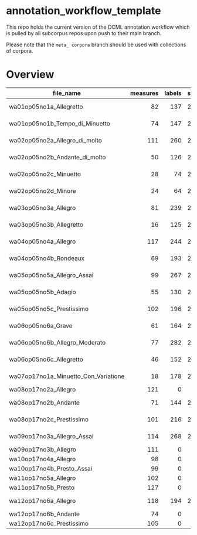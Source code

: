 # annotation_workflow_template

This repo holds the current version of the DCML annotation workflow which is pulled by all subcorpus repos upon push to their main branch. 

Please note that the `meta_ corpora` branch should be used with collections of corpora.


# Overview
|             file_name              |measures|labels|standard| annotators  |reviewers|
|------------------------------------|-------:|-----:|--------|-------------|---------|
|wa01op05no1a_Allegretto             |      82|   137|2.1.1   |Adrian Nagel |         |
|wa01op05no1b_Tempo_di_Minuetto      |      74|   147|2.1.1   |Adrian Nagel |         |
|wa02op05no2a_Allegro_di_molto       |     111|   260|2.1.1   |Adrian Nagel |         |
|wa02op05no2b_Andante_di_molto       |      50|   126|2.1.1   |Adrian Nagel |         |
|wa02op05no2c_Minuetto               |      28|    74|2.1.1   |Adrian Nagel |         |
|wa02op05no2d_Minore                 |      24|    64|2.1.1   |Adrian Nagel |         |
|wa03op05no3a_Allegro                |      81|   239|2.1.1   |Adrian Nagel |         |
|wa03op05no3b_Allegretto             |      16|   125|2.1.1   |Adrian Nagel |         |
|wa04op05no4a_Allegro                |     117|   244|2.1.1   |Adrian Nagel |         |
|wa04op05no4b_Rondeaux               |      69|   193|2.1.1   |Adrian Nagel |         |
|wa05op05no5a_Allegro_Assai          |      99|   267|2.1.1   |Adrian Nagel |         |
|wa05op05no5b_Adagio                 |      55|   130|2.1.1   |Adrian Nagel |         |
|wa05op05no5c_Prestissimo            |     102|   196|2.1.1   |Adrian Nagel |         |
|wa06op05no6a_Grave                  |      61|   164|2.1.1   |Adrian Nagel |         |
|wa06op05no6b_Allegro_Moderato       |      77|   282|2.1.1   |Adrian Nagel |         |
|wa06op05no6c_Allegretto             |      46|   152|2.1.1   |Adrian Nagel |         |
|wa07op17no1a_Minuetto_Con_Variatione|      18|   178|2.3.0   |Amelia Brey  |DK       |
|wa08op17no2a_Allegro                |     121|     0|        |             |         |
|wa08op17no2b_Andante                |      71|   144|2.3.0   |Amelia Brey  |DK       |
|wa08op17no2c_Prestissimo            |     101|   216|2.3.0   |Amelia Brey  |DK       |
|wa09op17no3a_Allegro_Assai          |     114|   268|2.3.0   |Davor Krkljus|AB       |
|wa09op17no3b_Allegro                |     111|     0|        |             |         |
|wa10op17no4a_Allegro                |      98|     0|        |             |         |
|wa10op17no4b_Presto_Assai           |      99|     0|        |             |         |
|wa11op17no5a_Allegro                |     102|     0|        |             |         |
|wa11op17no5b_Presto                 |     127|     0|        |             |         |
|wa12op17no6a_Allegro                |     118|   194|2.3.0   |Amelia Brey  |DK       |
|wa12op17no6b_Andante                |      74|     0|        |             |         |
|wa12op17no6c_Prestissimo            |     105|     0|        |             |         |
